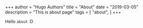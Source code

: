 +++
author = "Hugo Authors"
title = "About"
date = "2019-03-05"
description = "This is about page"
tags = [
    "about",
]
+++

Hello `about` :D

